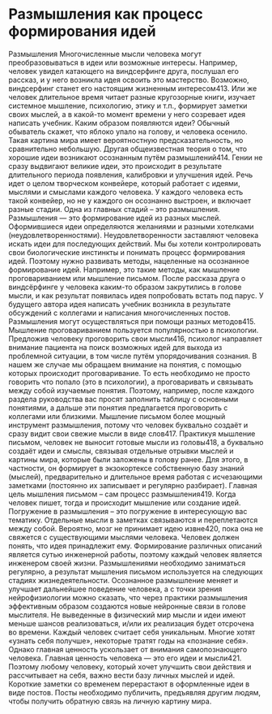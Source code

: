 # Размышления как процесс формирования идей

Размышления
Многочисленные мысли человека могут преобразовываться в идеи или возможные интересы. Например, человек увидел катающего на виндсерфинге друга, послушал его рассказ, и у него возникла идея освоить это мастерство. Возможно, виндсерфинг станет его настоящим жизненным интересом413. Или же человек длительное время читает разные кругозорные книги, изучает системное мышление, психологию, этику и т.п., формирует заметки своих мыслей, а в какой-то момент времени у него созревает идея написать учебник.
Каким образом появляются идеи? Обычный обыватель скажет, что яблоко упало на голову, и человека осенило. Такая картина мира имеет вероятностную предсказательность, но сравнительно небольшую. Другая общеизвестная теория о том, что хорошие идеи возникают осознанным путём размышлений414. Гении не сразу выдвигают великие идеи, это происходит в результате длительного периода появления, калибровки и улучшения идей. Речь идет о целом творческом конвейере, который работает с идеями, мыслями и смыслами каждого человека. У каждого человека есть такой конвейер, но не у каждого он осознанно выстроен, и включает разные стадии. Одна из главных стадий – это размышления. 
Размышления — это формирование идей из разных мыслей. Оформившиеся идеи определяются желаниями и разными хотелками (неудовлетворенностями). Неудовлетворенности заставляют человека искать идеи для последующих действий. Мы бы хотели контролировать свои биологические инстинкты и понимать процесс формирования идей. Поэтому нужно развивать методы, нацеленные на осознанное формирование идей. Например, это такие методы, как мышление проговариванием или мышление письмом. После рассказа друга о виндсёрфинге у человека каким-то образом закрутились в голове мысли, и как результат появилась идея попробовать встать под парус. У будущего автора идея написать учебник возникла в результате обсуждений с коллегами и написания многочисленных постов.
Размышления могут осуществляться при помощи разных методов415. Мышление проговариванием пользуется популярностью в психологии. Предложив человеку проговорить свои мысли416, психолог направляет внимание пациента на поиск возможных идей для выхода из проблемной ситуации, в том числе путём упорядочивания сознания. В нашем же случае мы обращаем внимание на понятия, с помощью которых происходит проговаривание. То есть необходимо не просто говорить что попало (это в психологии), а проговаривать и связывать между собой изучаемые понятия. Поэтому, например, после каждого раздела руководства вас просят заполнить таблицу с основными понятиями, а дальше эти понятия предлагается проговорить с коллегами или близкими. 
Мышление письмом более мощный инструмент размышления, потому что человек буквально создаёт и сразу видит свои свежие мысли в виде слов417. Практикуя мышление письмом, человек не выносит готовые мысли из головы418, а буквально создаёт идеи и смыслы, связывая отдельные отрывки мыслей и картины мира, которые были заложены в голову ранее. Для этого, в частности, он формирует в экзокортексе собственную базу знаний (мыслей), предварительно и длительное время работая с исчезающими заметками (постоянно их записывает и регулярно разбирает).
Главная цель мышления письмом – сам процесс размышления419. Когда человек пишет, тогда и происходит мышление или создание идей. Погружение в размышления – это погружение в интересующую вас тематику. Отдельные мысли в заметках связываются и переплетаются между собой. Вероятно, мозг не принимает идею извне420, пока она не свяжется с существующими мыслями человека. Человек должен понять, что идея принадлежит ему.
Формирование различных описаний является сутью инженерной работы, поэтому каждый человек является инженером своей жизни. Размышлениями необходимо заниматься регулярно, а результат мышления письмом используется на следующих стадиях жизнедеятельности.
Осознанное размышление меняет и улучшает дальнейшее поведение человека, а с точки зрения нейрофизиологии можно сказать, что через практики размышления эффективным образом создаются новые нейронные связи в голове мыслителя. Не выведенные в физический мир мысли и идеи имеют меньше шансов реализоваться, и/или их реализация будет отсрочена во времени.
Каждый человек считает себя уникальным. Многие хотят «узнать себя получше», некоторые тратят годы на «познание себя». Однако главная ценность ускользает от внимания самопознающего человека. Главная ценность человека — это его идеи и мысли421. Поэтому любому человеку, который хочет улучшить свои действия и рассчитывает на себя, важно вести базу личных мыслей и идей. Короткие заметки со временем перерастают в оформленные идеи в виде постов. Посты необходимо публичить, предъявляя другим людям, чтобы получить обратную связь на личную картину мира.
